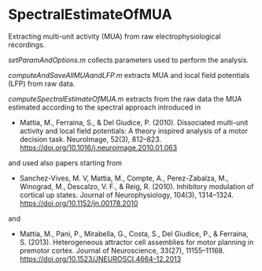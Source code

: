 # SpectralEstimateOfMUA
Extracting multi-unit activity (MUA) from raw electrophysiological recordings.

*setParamAndOptions.m* collects parameters used to perform the analysis.

*computeAndSaveAllMUAandLFP.m* extracts MUA and local field potentials (LFP) from raw data.

*computeSpectralEstimateOfMUA.m* extracts from the raw data the MUA estimated according to the spectral approach introduced in

- Mattia, M., Ferraina, S., & Del Giudice, P. (2010).
  Dissociated multi-unit activity and local field potentials: A theory inspired analysis of a motor decision task.
  NeuroImage, 52(3), 812–823. https://doi.org/10.1016/j.neuroimage.2010.01.063

and used also papers starting from

- Sanchez-Vives, M. V, Mattia, M., Compte, A., Perez-Zabalza, M., Winograd, M., Descalzo, V. F., & Reig, R. (2010).
  Inhibitory modulation of cortical up states.
  Journal of Neurophysiology, 104(3), 1314–1324. https://doi.org/10.1152/jn.00178.2010

and

- Mattia, M., Pani, P., Mirabella, G., Costa, S., Del Giudice, P., & Ferraina, S. (2013).
  Heterogeneous attractor cell assemblies for motor planning in premotor cortex.
  Journal of Neuroscience, 33(27), 11155–11168. https://doi.org/10.1523/JNEUROSCI.4664-12.2013
